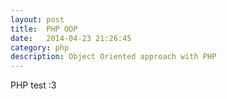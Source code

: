 ```yaml
---
layout: post
title:  PHP OOP
date:   2014-04-23 21:26:45
category: php
description: Object Oriented approach with PHP
---
```


PHP test :3